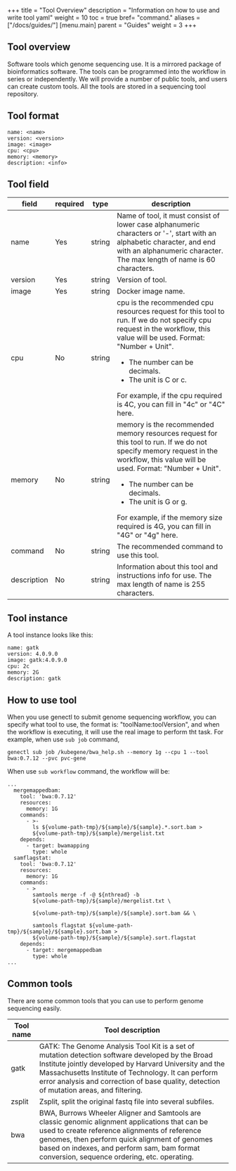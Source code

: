 +++
title = "Tool Overview"
description = "Information on how to use and write tool yaml"
weight = 10
toc = true
bref= "command."
aliases = ["/docs/guides/"]
[menu.main]
  parent = "Guides"
  weight = 3
+++

## Tool overview

Software tools which genome sequencing use. It is a mirrored package of bioinformatics software. The tools can be programmed into the workflow in series or independently. We will provide a number of public tools, and users can create custom tools. All the tools are stored in a sequencing tool repository.


## Tool format
```
name: <name>
version: <version>
image: <image>
cpu: <cpu>
memory: <memory>
description: <info>
```

## Tool field

| field       | required | type   | description                                                                                                                                                                                      |
|-------------|----------|--------|--------------------------------------------------------------------------------------------------------------------------------------------------------------------------------------------------|
| name        | Yes      | string | Name of tool, it must consist of lower case alphanumeric characters or '-', start with an alphabetic character, and end with an alphanumeric character. The max length of name is 60 characters. |
| version     | Yes      | string | Version of tool.                                                                                                                                                                                 |
| image       | Yes      | string | Docker image name.                                                                                                                                                                               |
| cpu         | No       | string | cpu is the recommended cpu resources request for this tool to run. If we do not specify cpu request in the workflow, this value will be used. Format: "Number + Unit".<ul><li>The number can be decimals.</li><li>The unit is C or c.</li></ul>For example, if the cpu required is 4C, you can fill in "4c" or "4C" here.                                                   |
| memory      | No       | string | memory is the recommended memory resources request for this tool to run. If we do not specify memory request in the workflow, this value will be used. Format: "Number + Unit".<ul><li>The number can be decimals.</li><li>The unit is G or g.</li></ul>For example, if the memory size required is 4G, you can fill in "4G" or "4g" here.                                          |
| command     | No       | string | The recommended command to use this tool.                                                                                                                                                        |
| description | No       | string | Information about this tool and instructions info for use. The max length of name is 255 characters. 


## Tool instance
A tool instance looks like this:
```
name: gatk
version: 4.0.9.0
image: gatk:4.0.9.0
cpu: 2c
memory: 2G
description: gatk
```

## How to use tool
When you use genectl to submit genome sequencing workflow, you can specify what tool to use, the format is: "toolName:toolVersion", and when the workflow is executing, it will use the real image to perform tht task.
For example, when use `sub job` command,
```
genectl sub job /kubegene/bwa_help.sh --memory 1g --cpu 1 --tool bwa:0.7.12 --pvc pvc-gene
```
When use `sub workflow` command, the workflow will be:

```
...
  mergemappedbam:
    tool: 'bwa:0.7.12'
    resources:
      memory: 1G
    commands:
      - >-
        ls ${volume-path-tmp}/${sample}/${sample}.*.sort.bam >
        ${volume-path-tmp}/${sample}/mergelist.txt
    depends:
      - target: bwamapping
        type: whole
  samflagstat:
    tool: 'bwa:0.7.12'
    resources:
      memory: 1G
    commands:
      - >
        samtools merge -f -@ ${nthread} -b
        ${volume-path-tmp}/${sample}/mergelist.txt \

        ${volume-path-tmp}/${sample}/${sample}.sort.bam && \

        samtools flagstat ${volume-path-tmp}/${sample}/${sample}.sort.bam >
        ${volume-path-tmp}/${sample}/${sample}.sort.flagstat
    depends:
      - target: mergemappedbam
        type: whole
...
```

## Common tools

There are some common tools that you can use to perform genome sequencing easily.

| Tool name 	| Tool description                                                                                                                                                                                                                                                                                             	|
|-----------	|--------------------------------------------------------------------------------------------------------------------------------------------------------------------------------------------------------------------------------------------------------------------------------------------------------------	|
| gatk      	| GATK: The Genome Analysis Tool Kit is a set of mutation detection software developed by the Broad Institute jointly developed by Harvard University and the Massachusetts Institute of Technology. It can perform error analysis and correction of base quality, detection of mutation areas, and filtering. 	|
| zsplit    	| Zsplit, split the original fastq file into several subfiles.                                                                                                                                                                                                                                                 	|
| bwa       	| BWA, Burrows Wheeler Aligner and Samtools are classic genomic alignment applications that can be used to create reference alignments of reference genomes, then perform quick alignment of genomes based on indexes, and perform sam, bam format conversion, sequence ordering, etc. operating.              	|
